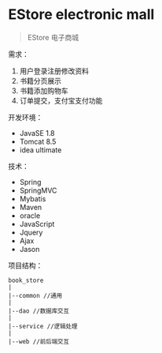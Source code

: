 # EStore electronic mall

> EStore 电子商城

需求：
1. 用户登录注册修改资料
2. 书籍分页展示
3. 书籍添加购物车
4. 订单提交，支付宝支付功能

开发环境：
- JavaSE 1.8
- Tomcat 8.5
- idea ultimate

技术：
- Spring
- SpringMVC
- Mybatis
- Maven
- oracle 
- JavaScript
- Jquery
- Ajax
- Jason

项目结构：
```
book_store
|
|--common //通用
|
|--dao //数据库交互
|
|--service //逻辑处理
|
|--web //前后端交互
```
